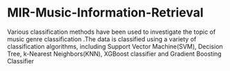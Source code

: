 # MIR-Music-Information-Retrieval
Various classification methods have been used to investigate the topic of music genre classification .The data is classified using a variety of classification algorithms, including Support Vector Machine(SVM), Decision Tree, k-Nearest Neighbors(KNN), XGBoost classifier and Gradient Boosting Classifier
